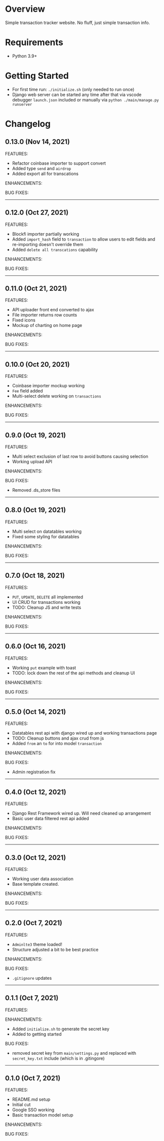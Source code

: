 # Overview
Simple transaction tracker website.
No fluff, just simple transaction info.

# Requirements
- Python 3.9+

# Getting Started
- For first time run: `./initialize.sh` (only needed to run once)
- Django web server can be started any time after that via vscode debugger `launch.json` included or manually via `python ./main/manage.py runserver`

# Changelog

## 0.13.0 (Nov 14, 2021)

FEATURES:
* Refactor coinbase importer to support convert
* Added type `send` and `airdrop`
* Added export all for transcations


ENHANCEMENTS:

BUG FIXES:

---

## 0.12.0 (Oct 27, 2021)

FEATURES:
* Blockfi importer partially working
* Added `import_hash` field to `transaction` to allow users to edit fields and re-importing doesn't override them
* Added `delete all transcations` capability

ENHANCEMENTS:

BUG FIXES:

---

## 0.11.0 (Oct 21, 2021)

FEATURES:
* API uploader front end converted to ajax
* File importer returns row counts
* Fixed icons
* Mockup of charting on home page

ENHANCEMENTS:

BUG FIXES:

---

## 0.10.0 (Oct 20, 2021)

FEATURES:
* Coinbase importer mockup working
* `Fee` field added
* Multi-select delete working on `transactions`

ENHANCEMENTS:

BUG FIXES:

---

## 0.9.0 (Oct 19, 2021)

FEATURES:
* Multi select exclusion of last row to avoid buttons causing selection
* Working upload API

ENHANCEMENTS:

BUG FIXES:
* Removed .ds_store files

---

## 0.8.0 (Oct 19, 2021)

FEATURES:
* Multi select on datatables working
* Fixed some styling for datatables

ENHANCEMENTS:

BUG FIXES:

---

## 0.7.0 (Oct 18, 2021)

FEATURES:
* `PUT`, `UPDATE`, `DELETE` all implemented
* UI CRUD for transactions working
* TODO: Cleanup JS and write tests

ENHANCEMENTS:

BUG FIXES:

---

## 0.6.0 (Oct 16, 2021)

FEATURES:
* Working `put` example with toast
* TODO: lock down the rest of the api methods and cleanup UI

ENHANCEMENTS:

BUG FIXES:

---

## 0.5.0 (Oct 14, 2021)

FEATURES:
* Datatables rest api with django wired up and working transactions page
* TODO: Cleanup buttons and ajax crud from js
* Added `from` an `to` for into model `transaction`

ENHANCEMENTS:

BUG FIXES:
* Admin registration fix

---

## 0.4.0 (Oct 12, 2021)

FEATURES:
* Django Rest Framework wired up. Will need cleaned up arrangement
* Basic user data filtered rest api added

ENHANCEMENTS:

BUG FIXES:

---

## 0.3.0 (Oct 12, 2021)

FEATURES:
* Working user data association
* Base template created.

ENHANCEMENTS:

BUG FIXES:

---

## 0.2.0 (Oct 7, 2021)

FEATURES:
* `Adminlte3` theme loaded!
* Structure adjusted a bit to be best practice

ENHANCEMENTS:

BUG FIXES:
* `.gitignore` updates

---

## 0.1.1 (Oct 7, 2021)

FEATURES:

ENHANCEMENTS:
* Added `initialize.sh` to generate the secret key
* Added to getting started

BUG FIXES:
* removed secret key from `main/settings.py` and replaced with `secret_key.txt` include (which is in .gitingore)
---

## 0.1.0 (Oct 7, 2021)

FEATURES:
* README.md setup
* Initial cut
* Google SSO working
* Basic transaction model setup

ENHANCEMENTS:

BUG FIXES: